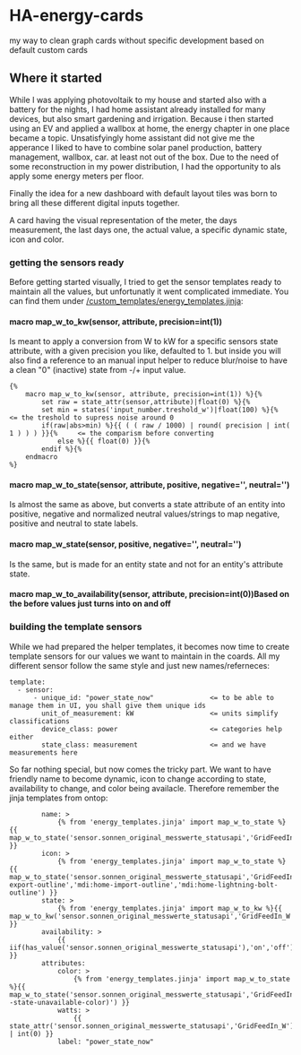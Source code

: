 # HA-energy-cards
my way to clean graph cards without specific development based on default custom cards

## Where it started
While I was applying photovoltaik to my house and started also with a battery for the nights, I had home assistant already installed for many devices, but also smart gardening and irrigation.
Because i then started using an EV and applied a wallbox at home, the energy chapter in one place became a topic.
Unsatisfyingly home assistant did not give me the apperance I liked to have to combine solar panel production, battery management, wallbox, car. at least not out of the box.
Due to the need of some reconstruction in my power distribution, I had the opportunity to als apply some energy meters per floor.

Finally the idea for a new dashboard with default layout tiles was born to bring all these different digital inputs together.

A card having the visual representation of the meter, the days measurement, the last days one, the actual value, a specific dynamic state, icon and color.

### getting the sensors ready
Before getting started visually, I tried to get the sensor templates ready to maintain all the values, but unfortunatly it went complicated immediate.
You can find them under [/custom_templates/energy_templates.jinja](./custom_templates/energy_templates.jinja):
#### macro map_w_to_kw(sensor, attribute, precision=int(1))
Is meant to apply a conversion from W to kW for a specific sensors state attribute, with a given precision you like, defaulted to 1.
but inside you will also find a reference to an manual input helper to reduce blur/noise to have a clean "0" (inactive) state from -/+ input value.
```
{%  
    macro map_w_to_kw(sensor, attribute, precision=int(1)) %}{% 
        set raw = state_attr(sensor,attribute)|float(0) %}{% 
        set min = states('input_number.treshold_w')|float(100) %}{%                     <= the treshold to supress noise around 0
        if(raw|abs>min) %}{{ ( ( raw / 1000) | round( precision | int( 1 ) ) ) }}{%     <= the comparism before converting
            else %}{{ float(0) }}{% 
        endif %}{%  
    endmacro 
%}
```
#### macro map_w_to_state(sensor, attribute, positive, negative='', neutral='')
Is almost the same as above, but converts a state attribute of an entity into positive, negative and normalized neutral values/strings to map negative, positive and neutral to state labels.
#### macro map_w_state(sensor, positive, negative='', neutral='')
Is the same, but is made for an entity state and not for an entity's attribute state.
#### macro map_w_to_availability(sensor, attribute, precision=int(0))Based on the before values just turns into on and off

### building the template sensors
While we had prepared the helper templates, it becomes now time to create template sensors for our values we want to maintain in the coards.
All my different sensor follow the same style and just new names/referneces:
```
template:
  - sensor:
      - unique_id: "power_state_now"              <= to be able to manage them in UI, you shall give them unique ids
        unit_of_measurement: kW                   <= units simplify classifications
        device_class: power                       <= categories help either
        state_class: measurement                  <= and we have measurements here
```
So far nothing special, but now comes the tricky part.
We want to have friendly name to become dynamic, icon to change according to state, availability to change, and color being availacle.
Therefore remember the jinja templates from ontop:
```
        name: >
            {% from 'energy_templates.jinja' import map_w_to_state %}{{ map_w_to_state('sensor.sonnen_original_messwerte_statusapi','GridFeedIn_W','Einspeisung','Netzbezug','Selbstversorgung') }}
        icon: >
            {% from 'energy_templates.jinja' import map_w_to_state %}{{ map_w_to_state('sensor.sonnen_original_messwerte_statusapi','GridFeedIn_W','mdi:home-export-outline','mdi:home-import-outline','mdi:home-lightning-bolt-outline') }}
        state: > 
            {% from 'energy_templates.jinja' import map_w_to_kw %}{{ map_w_to_kw('sensor.sonnen_original_messwerte_statusapi','GridFeedIn_W') }}
        availability: >
            {{ iif(has_value('sensor.sonnen_original_messwerte_statusapi'),'on','off') }}
        attributes: 
            color: >
                {% from 'energy_templates.jinja' import map_w_to_state %}{{ map_w_to_state('sensor.sonnen_original_messwerte_statusapi','GridFeedIn_W','#8BC34A','#FF5722','var(--state-unavailable-color)') }}
            watts: >
                {{ state_attr('sensor.sonnen_original_messwerte_statusapi','GridFeedIn_W') | int(0) }}
            label: "power_state_now"
```
